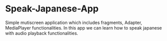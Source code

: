 # Speak-Japanese-App
Simple mutiscreen application which includes fragments, Adapter, MediaPlayer functionalities.
In this app we can learn how to speak japanese with audio playback functionalities.
